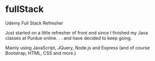 # fullStack
Udemy Full Stack Refresher

Just started on a little refresher of front end since I finished my Java classes at Purdue online. . .  and have decided to keep going. 

Mainly using JavaScript, JQuery, Node.js and Express (and of course Bootstrap, HTML, CSS and more.) 
